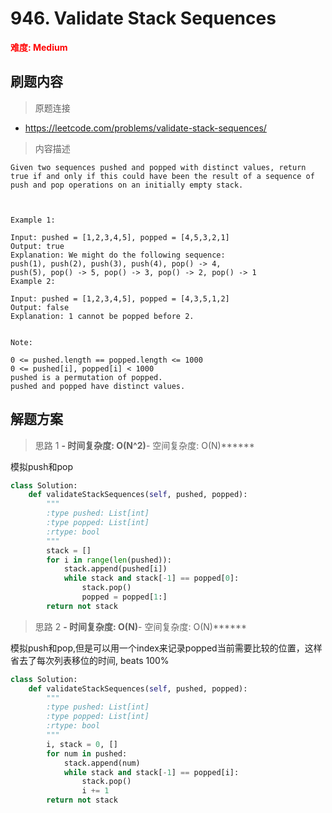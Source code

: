 # 946. Validate Stack Sequences

**<font color=red>难度: Medium</font>**

## 刷题内容

> 原题连接

* https://leetcode.com/problems/validate-stack-sequences/

> 内容描述

```
Given two sequences pushed and popped with distinct values, return true if and only if this could have been the result of a sequence of push and pop operations on an initially empty stack.

 

Example 1:

Input: pushed = [1,2,3,4,5], popped = [4,5,3,2,1]
Output: true
Explanation: We might do the following sequence:
push(1), push(2), push(3), push(4), pop() -> 4,
push(5), pop() -> 5, pop() -> 3, pop() -> 2, pop() -> 1
Example 2:

Input: pushed = [1,2,3,4,5], popped = [4,3,5,1,2]
Output: false
Explanation: 1 cannot be popped before 2.
 

Note:

0 <= pushed.length == popped.length <= 1000
0 <= pushed[i], popped[i] < 1000
pushed is a permutation of popped.
pushed and popped have distinct values.
```

## 解题方案

> 思路 1
******- 时间复杂度: O(N^2)******- 空间复杂度: O(N)******

模拟push和pop

```python
class Solution:
    def validateStackSequences(self, pushed, popped):
        """
        :type pushed: List[int]
        :type popped: List[int]
        :rtype: bool
        """
        stack = []
        for i in range(len(pushed)):
            stack.append(pushed[i])
            while stack and stack[-1] == popped[0]:
                stack.pop()
                popped = popped[1:]
        return not stack
```


> 思路 2
******- 时间复杂度: O(N)******- 空间复杂度: O(N)******

模拟push和pop,但是可以用一个index来记录popped当前需要比较的位置，这样省去了每次列表移位的时间, beats 100%

```python
class Solution:
    def validateStackSequences(self, pushed, popped):
        """
        :type pushed: List[int]
        :type popped: List[int]
        :rtype: bool
        """
        i, stack = 0, []
        for num in pushed:
            stack.append(num)
            while stack and stack[-1] == popped[i]:
                stack.pop()
                i += 1
        return not stack
```


























